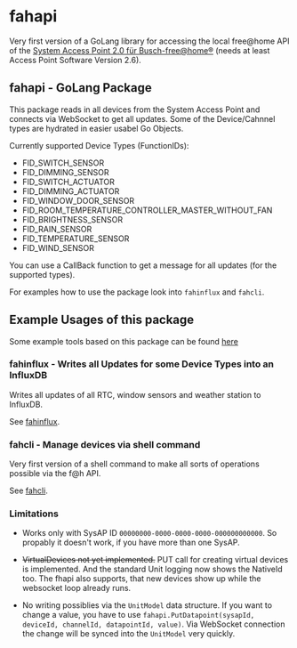 # fahapi

Very first version of a GoLang library for accessing the local free@home API
of the [System Access Point 2.0 für Busch-free@home®](https://www.busch-jaeger.de/produktuebersicht?tx_nlbjproducts_catalog%5Baction%5D=show&tx_nlbjproducts_catalog%5BcatBjeProdukt%5D=42725&tx_nlbjproducts_catalog%5Bcontroller%5D=CatStdArtikel&cHash=8d65a7aae202e11a72f70d11ebc364d2)
(needs at least Access Point Software Version 2.6).

## fahapi - GoLang Package

This package reads in all devices from the System Access Point and connects via WebSocket to get all updates.
Some of the Device/Cahnnel types are hydrated in easier usabel Go Objects. 

Currently supported Device Types (FunctionIDs):
* FID_SWITCH_SENSOR                                  
* FID_DIMMING_SENSOR                                 
* FID_SWITCH_ACTUATOR                                
* FID_DIMMING_ACTUATOR                               
* FID_WINDOW_DOOR_SENSOR                             
* FID_ROOM_TEMPERATURE_CONTROLLER_MASTER_WITHOUT_FAN 
* FID_BRIGHTNESS_SENSOR                              
* FID_RAIN_SENSOR                                    
* FID_TEMPERATURE_SENSOR                             
* FID_WIND_SENSOR                                    

You can use a CallBack function to get a message for all updates (for the supported types).

For examples how to use the package look into `fahinflux` and `fahcli`.

## Example Usages of this package

Some example tools based on this package can be found [here](https://github.com/guckykv/freeathome-go-tools/)

### fahinflux - Writes all Updates for some Device Types into an InfluxDB

Writes all updates of all RTC, window sensors and weather station to InfluxDB.

See [fahinflux](https://github.com/guckykv/freeathome-go-tools/cmd/fahinflux).

### fahcli - Manage devices via shell command

Very first version of a shell command to make all sorts of operations possible via the f@h API.

See [fahcli](https://github.com/guckykv/freeathome-go-tools/cmd/fahcli).

### Limitations

* Works only with SysAP ID `00000000-0000-0000-0000-000000000000`. 
  So propably it doesn't work, if you have more than one SysAP.
  
* ~~VirtualDevices not yet implemented.~~
  PUT call for creating virtual devices is implemented. And the standard Unit logging now shows the NativeId too.
  The fhapi also supports, that new devices show up while the websocket loop already runs.

* No writing possiblies via the `UnitModel` data structure.
  If you want to change a value, you have to use `fahapi.PutDatapoint(sysapId, deviceId, channelId, datapointId, value)`.
  Via WebSocket connection the change will be synced into the `UnitModel` very quickly.
